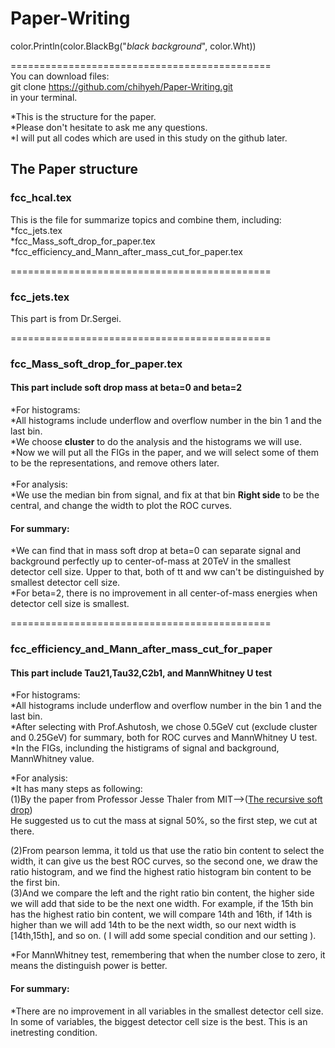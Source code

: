 
# Paper-Writing

color.Println(color.BlackBg("_black background_", color.Wht))

=============================================<br />
You can download files:<br />
git clone https://github.com/chihyeh/Paper-Writing.git <br />
in your terminal.

*This is the structure for the paper.<br />
*Please don't hesitate to ask me any questions.<br />
*I will put all codes which are used in this study on the github later.<br />


## The Paper structure

### fcc_hcal.tex
This is the file for summarize topics and combine them, including:<br />
*fcc_jets.tex<br />
*fcc_Mass_soft_drop_for_paper.tex<br />
*fcc_efficiency_and_Mann_after_mass_cut_for_paper.tex<br />

=============================================
### fcc_jets.tex
This part is from Dr.Sergei.<br />

=============================================
### fcc_Mass_soft_drop_for_paper.tex 
#### This part include soft drop mass at beta=0 and beta=2 
*For histograms:<br />
 *All histograms include underflow and overflow number in the bin 1 and the last bin.<br />
 *We choose **cluster** to do the analysis and the histograms we will use.<br />
 *Now we will put all the FIGs in the paper, and we will select some of them to be the representations, and remove others later.<br />
<br />
*For analysis:<br />
 *We use the median bin from signal, and fix at that bin **Right side** to be the central, and change the width to plot the ROC curves.<br />

#### For summary: 
*We can find that in mass soft drop at beta=0 can separate signal and background perfectly up to center-of-mass at 20TeV in the smallest detector cell size. Upper to that, both of tt and ww can't be distinguished by smallest detector cell size.<br />
*For beta=2, there is no improvement in all center-of-mass energies when detector cell size is smallest.<br />

=============================================
### fcc_efficiency_and_Mann_after_mass_cut_for_paper
#### This part include Tau21,Tau32,C2b1, and MannWhitney U test
*For histograms:<br />
 *All histograms include underflow and overflow number in the bin 1 and the last bin.<br />
 *After selecting with Prof.Ashutosh, we chose 0.5GeV cut (exclude cluster and 0.25GeV) for summary, both for ROC curves and MannWhitney U test.<br />
 *In the FIGs, inclunding the histigrams of signal and background, MannWhitney value.<br />

*For analysis:<br />
*It has many steps as following:<br />
 (1)By the paper from Professor Jesse Thaler from MIT-->([The recursive soft drop](https://link.springer.com/content/pdf/10.1007%2FJHEP06%282018%29093.pdf))<br />
  He suggested us to cut the mass at signal 50%, so the first step, we cut at there.<br />

 (2)From pearson lemma, it told us that use the ratio bin content to select the width, it can give us the best ROC curves, so the second one, we draw the ratio histogram, and we find the highest ratio histogram bin content to be the first bin.<br />
 (3)And we compare the left and the right ratio bin content, the higher side we will add that side to be the next one width. For example, if the 15th bin has the highest ratio bin content, we will compare 14th and 16th, if 14th is higher than we will add 14th to be the next width, so our next width is [14th,15th], and so on. ( I will add some special condition and our setting ).

*For MannWhitney test, remembering that when the number close to zero, it means the distinguish power is better.<br />

#### For summary: 
*There are no improvement in all variables in the smallest detector cell size. In some of variables, the biggest detector cell size is the best. This is an inetresting condition.<br />


